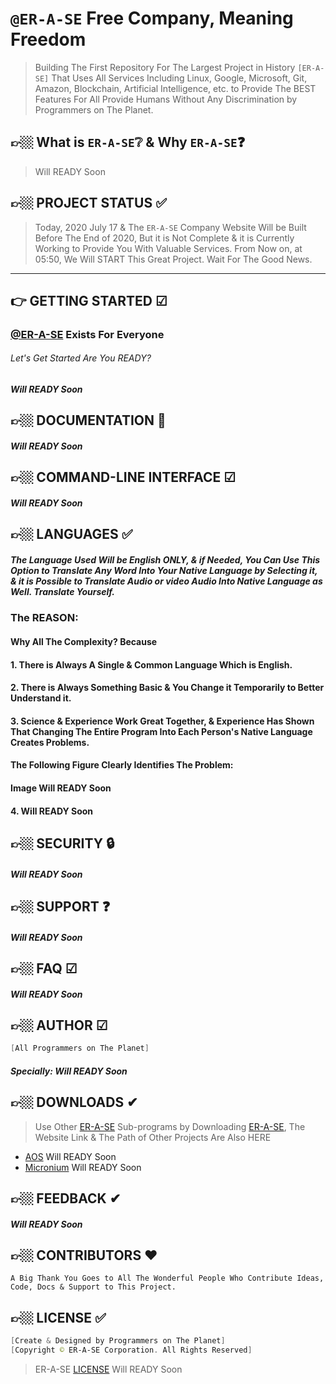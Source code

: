 # `@ER-A-SE` Free Company, Meaning Freedom
> Building The First Repository For The Largest Project in History `[ER-A-SE]` That Uses All Services Including Linux, Google, Microsoft, Git, Amazon, Blockchain, Artificial Intelligence, etc. to Provide The BEST Features For All Provide Humans Without Any Discrimination by Programmers on The Planet.

## 👉🏼 What is `ER-A-SE`❔ & Why `ER-A-SE`❓
> Will READY Soon

<!-- PROJECT STATUS -->
## 👉🏼 PROJECT STATUS ✅
> Today, 2020 July 17 & The `ER-A-SE` Company Website Will be Built Before The End of 2020, But it is Not Complete & it is Currently Working to Provide You With Valuable Services. From Now on, at 05:50, We Will START This Great Project. Wait For The Good News.

---------------------------------------------------------------------------------------------------------------------------------------------------------------------------
<!-- GETTING STARTED -->
##  👉 GETTING STARTED ☑
### [@ER-A-SE](https://www.er-a-se.com) Exists For Everyone
###### Let's Get Started Are You READY?
##### Will READY Soon




<!-- DOCS -->
## 👉🏼 DOCUMENTATION :blue_book:
##### Will READY Soon






<!-- COMMAND-LINE INTERFACE -->
## 👉🏼 COMMAND-LINE INTERFACE ☑
##### Will READY Soon








<!-- LANGUAGES -->
## 👉🏼 LANGUAGES ✅
##### The Language Used Will be English ONLY, & if Needed, You Can Use This Option to Translate Any Word Into Your Native Language by Selecting it, & it is Possible to Translate Audio or video Audio Into Native Language as Well. Translate Yourself.
### The REASON:
#### Why All The Complexity? Because
#### 1. There is Always A Single & Common Language Which is English.
#### 2. There is Always Something Basic & You Change it Temporarily to Better Understand it.
#### 3. Science & Experience Work Great Together, & Experience Has Shown That Changing The Entire Program Into Each Person's Native Language Creates Problems.
#### The Following Figure Clearly Identifies The Problem:
#### Image Will READY Soon 
#### 4. Will READY Soon





<!-- SECURITY -->
## 👉🏼 SECURITY 🔒
##### Will READY Soon






<!-- SUPPORT -->
## 👉🏼 SUPPORT :question:
##### Will READY Soon






<!-- FAQ -->
## 👉🏼 FAQ ☑
##### Will READY Soon





<!-- AUTHOR -->
## 👉🏼 AUTHOR ☑
```powershell
[All Programmers on The Planet]
```
##### Specially: Will READY Soon




<!-- DOWNLOADS -->
## 👉🏼 DOWNLOADS ✔
> Use Other [ER-A-SE](https://www.er-a-se.com) Sub-programs by Downloading [ER-A-SE](https://www.er-a-se.com), The Website Link & The Path of Other Projects Are Also HERE
* [AOS](https://www.aos.com)  Will READY Soon
* [Micronium](https://www.micronium.com)  Will READY Soon





<!-- FEEDBACK -->
## 👉🏼 FEEDBACK ✔
##### Will READY Soon





<!-- CONTRIBUTORS -->
## 👉🏼 CONTRIBUTORS :heart:
```
A Big Thank You Goes to All The Wonderful People Who Contribute Ideas, Code, Docs & Support to This Project.
```







<!-- LICENSE -->
## 👉🏼 LICENSE ✅
```powershell
[Create & Designed by Programmers on The Planet]
[Copyright © ER-A-SE Corporation. All Rights Reserved]
```
> ER-A-SE [LICENSE](https://www.er-a-se.com/License)  Will READY Soon
